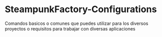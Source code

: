 # SteampunkFactory-Configurations

Comandos basicos o comunes que puedes utilizar para los diversos proyectos o requisitos para trabajar con diversas aplicaciones